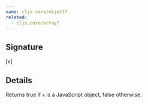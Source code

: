 ```yaml
---
name: cljs.core/object?
related:
  - cljs.core/array?
---
```


## Signature
[x]


## Details

Returns true if `x` is a JavaScript object, false otherwise.
